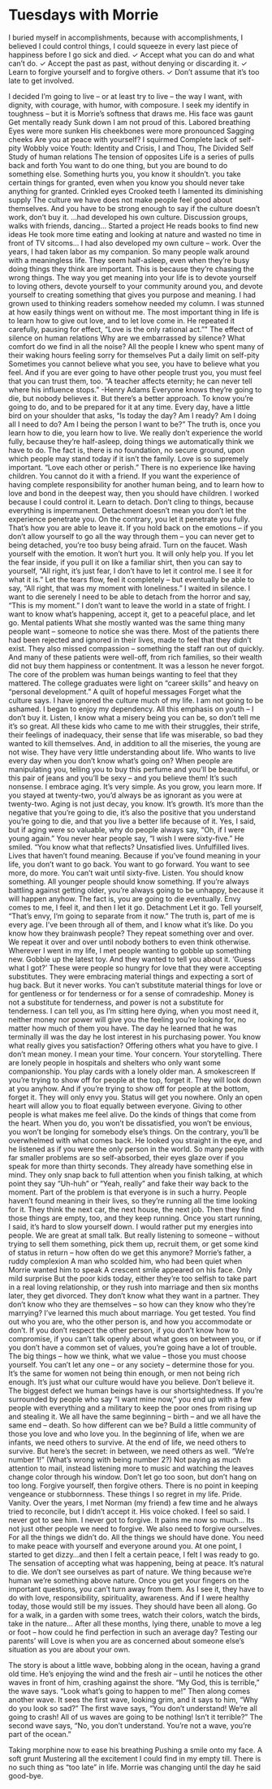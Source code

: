 # Tuesdays with Morrie

I buried myself in accomplishments, because with accomplishments, I believed I could control things, I could squeeze in every last piece of happiness before I go sick and died.
✓ Accept what you can do and what can’t do.
✓ Accept the past as past, without denying or discarding it.
✓ Learn to forgive yourself and to forgive others.
✓ Don’t assume that it’s too late to get involved.

I decided I’m going to live – or at least try to live – the way I want, with dignity, with courage, with humor, with composure.
I seek my identify in toughness – but it is Morrie’s softness that draws me.
His face was gaunt
Get mentally ready
Sunk down
I am not proud of this.
Labored breathing
Eyes were more sunken
His cheekbones were more pronounced
Sagging cheeks
Are you at peace with yourself?
I squirmed
Complete lack of self-pity
Wobbly voice
Youth: Identity and Crisis,
I and Thou,
The Divided Self
Study of human relations
The tension of opposites
Life is a series of pulls back and forth You want to do one thing, but you are bound to do something else. Something hurts you, you know it shouldn’t. you take certain things for granted, even when you know you should never take anything for granted.
Crinkled eyes
Crooked teeth
I lamented its diminishing supply
The culture we have does not make people feel good about themselves. And you have to be strong enough to say if the culture doesn’t work, don’t buy it.
…had developed his own culture.
Discussion groups, walks with friends, dancing…
Started a project
He reads books to find new ideas
He took more time eating and looking at nature and wasted no time in front of TV sitcoms…
I had also developed my own culture – work.
Over the years, I had taken labor as my companion.
So many people walk around with a meaningless life. They seem half-asleep, even when they’re busy doing things they think are important. This is because they’re chasing the wrong things. The way you get meaning into your life is to devote yourself to loving others, devote yourself to your community around you, and devote yourself to creating something that gives you purpose and meaning.
I had grown used to thinking readers somehow needed my column. I was stunned at how easily things went on without me.
The most important thing in life is to learn how to give out love, and to let love come in.
He repeated it carefully, pausing for effect, “Love is the only rational act.”"
The effect of silence on human relations
Why are we embarrassed by silence? What comfort do we find in all the noise?
All the people I knew who spent many of their waking hours feeling sorry for themselves
Put a daily limit on self-pity
Sometimes you cannot believe what you see, you have to believe what you feel. And if you are ever going to have other people trust you, you must feel that you can trust them, too.
“A teacher affects eternity; he can never tell where his influence stops.” -Henry Adams
Everyone knows they’re going to die, but nobody believes it.
But there’s a better approach. To know you’re going to do, and to be prepared for it at any time.
Every day, have a little bird on your shoulder that asks, “Is today the day? Am I ready? Am I doing all I need to do? Am I being the person I want to be?”
The truth is, once you learn how to die, you learn how to live.
We really don’t experience the world fully, because they’re half-asleep, doing things we automatically think we have to do.
The fact is, there is no foundation, no secure ground, upon which people may stand today if it isn’t the family.
Love is so supremely important.
“Love each other or perish.”
There is no experience like having children. You cannot do it with a friend. If you want the experience of having complete responsibility for another human being, and to learn how to love and bond in the deepest way, then you should have children.
I worked because I could control it.
Learn to detach.
Don’t cling to things, because everything is impermanent.
Detachment doesn’t mean you don’t let the experience penetrate you. On the contrary, you let it penetrate you fully. That’s how you are able to leave it.
If you hold back on the emotions – if you don’t allow yourself to go all the way through them – you can never get to being detached, you’re too busy being afraid.
Turn on the faucet. Wash yourself with the emotion. It won’t hurt you. It will only help you. If you let the fear inside, if you pull it on like a familiar shirt, then you can say to yourself, “All right, it’s just fear, I don’t have to let it control me. I see it for what it is.”
Let the tears flow, feel it completely – but eventually be able to say, “All right, that was my moment with loneliness.”
I waited in silence.
I want to die serenely I need to be able to detach from the horror and say, “This is my moment.”
I don’t want to leave the world in a state of fright. I want to know what’s happening, accept it, get to a peaceful place, and let go.
Mental patients
What she mostly wanted was the same thing many people want – someone to notice she was there.
Most of the patients there had been rejected and ignored in their lives, made to feel that they didn’t exist. They also missed compassion – something the staff ran out of quickly. And many of these patients were well-off, from rich families, so their wealth did not buy them happiness or contentment. It was a lesson he never forgot.
The core of the problem was human beings wanting to feel that they mattered.
The college graduates were light on “career skills” and heavy on “personal development.”
A quilt of hopeful messages
Forget what the culture says. I have ignored the culture much of my life. I am not going to be ashamed.
I began to enjoy my dependency.
All this emphasis on youth – I don’t buy it.
Listen, I know what a misery being you can be, so don’t tell me it’s so great. All these kids who came to me with their struggles, their strife, their feelings of inadequacy, their sense that life was miserable, so bad they wanted to kill themselves.
And, in addition to all the miseries, the young are not wise. They have very little understanding about life. Who wants to live every day when you don’t know what’s going on? When people are manipulating you, telling you to buy this perfume and you’ll be beautiful, or this pair of jeans and you’ll be sexy – and you believe them! It’s such nonsense.
I embrace aging.
It’s very simple. As you grow, you learn more. If you stayed at twenty-two, you’d always be as ignorant as you were at twenty-two. Aging is not just decay, you know. It’s growth. It’s more than the negative that you’re going to die, it’s also the positive that you understand you’re going to die, and that you live a better life because of it.
Yes, I said, but if aging were so valuable, why do people always say, “Oh, if I were young again.” You never hear people say, “I wish I were sixty-five.”
He smiled. “You know what that reflects? Unsatisfied lives. Unfulfilled lives. Lives that haven’t found meaning. Because if you’ve found meaning in your life, you don’t want to go back. You want to go forward. You want to see more, do more. You can’t wait until sixty-five.
Listen. You should know something. All younger people should know something. If you’re always battling against getting older, you’re always going to be unhappy, because it will happen anyhow.
The fact is, you are going to die eventually.
Envy comes to me, I feel it, and then I let it go.
Detachment
Let it go. Tell yourself, “That’s envy, I’m going to separate from it now.”
The truth is, part of me is every age.
I’ve been through all of them, and I know what it’s like.
Do you know how they brainwash people? They repeat something over and over.
We repeat it over and over until nobody bothers to even think otherwise.
Wherever I went in my life, I met people wanting to gobble up something new. Gobble up the latest toy. And they wanted to tell you about it. ‘Guess what I got?’
These were people so hungry for love that they were accepting substitutes. They were embracing material things and expecting a sort of hug back. But it never works. You can’t substitute material things for love or for gentleness or for tenderness or for a sense of comradeship.
Money is not a substitute for tenderness, and power is not a substitute for tenderness. I can tell you, as I’m sitting here dying, when you most need it, neither money nor power will give you the feeling you’re looking for, no matter how much of them you have.
The day he learned that he was terminally ill was the day he lost interest in his purchasing power.
You know what really gives you satisfaction? Offering others what you have to give. I don’t mean money. I mean your time. Your concern. Your storytelling.
There are lonely people in hospitals and shelters who only want some companionship. You play cards with a lonely older man.
A smokescreen
If you’re trying to show off for people at the top, forget it. They will look down at you anyhow. And if you’re trying to show off for people at the bottom, forget it. They will only envy you. Status will get you nowhere.
Only an open heart will allow you to float equally between everyone.
Giving to other people is what makes me feel alive.
Do the kinds of things that come from the heart. When you do, you won’t be dissatisfied, you won’t be envious, you won’t be longing for somebody else’s things. On the contrary, you’ll be overwhelmed with what comes back.
He looked you straight in the eye, and he listened as if you were the only person in the world.
So many people with far smaller problems are so self-absorbed, their eyes glaze over if you speak for more than thirty seconds. They already have something else in mind. They only snap back to full attention when you finish talking, at which point they say “Uh-huh” or “Yeah, really” and fake their way back to the moment.
Part of the problem is that everyone is in such a hurry. People haven’t found meaning in their lives, so they’re running all the time looking for it. They think the next car, the next house, the next job. Then they find those things are empty, too, and they keep running.
Once you start running, I said, it’s hard to slow yourself down.
I would rather put my energies into people.
We are great at small talk.
But really listening to someone – without trying to sell them something, pick them up, recruit them, or get some kind of status in return – how often do we get this anymore?
Morrie’s father, a ruddy complexion
A man who scolded him, who had been quiet when Morrie wanted him to speak
A crescent smile appeared on his face.
Only mild surprise
But the poor kids today, either they’re too selfish to take part in a real loving relationship, or they rush into marriage and then six months later, they get divorced. They don’t know what they want in a partner. They don’t know who they are themselves – so how can they know who they’re marrying?
I’ve learned this much about marriage. You get tested. You find out who you are, who the other person is, and how you accommodate or don’t.
If you don’t respect the other person, if you don’t know how to compromise, if you can’t talk openly about what goes on between you, or if you don’t have a common set of values, you’re going have a lot of trouble.
The big things – how we think, what we value – those you must choose yourself. You can’t let any one – or any society – determine those for you.
It’s the same for women not being thin enough, or men not being rich enough. It’s just what our culture would have you believe. Don’t believe it.
The biggest defect we human beings have is our shortsightedness.
If you’re surrounded by people who say “I want mine now,” you end up with a few people with everything and a military to keep the poor ones from rising up and stealing it.
We all have the same beginning – birth – and we all have the same end – death. So how different can we be?
Build a little community of those you love and who love you.
In the beginning of life, when we are infants, we need others to survive. At the end of life, we need others to survive. But here’s the secret: in between, we need others as well.
“We’re number 1!” (What’s wrong with being number 2?)
Not paying as much attention to mail, instead listening more to music and watching the leaves change color through his window.
Don’t let go too soon, but don’t hang on too long.
Forgive yourself, then forgive others.
There is no point in keeping vengeance or stubbornness. These things I so regret in my life. Pride. Vanity.
Over the years, I met Norman (my friend) a few time and he always tried to reconcile, but I didn’t accept it.
His voice choked.
I feel so said. I never got to see him. I never got to forgive. It pains me now so much…
Its not just other people we need to forgive. We also need to forgive ourselves. For all the things we didn’t do. All the things we should have done.
You need to make peace with yourself and everyone around you.
At one point, I started to get dizzy…and then I felt a certain peace, I felt I was ready to go. The sensation of accepting what was happening, being at peace.
It’s natural to die.
We don’t see ourselves as part of nature. We thing because we’re human we’re something above nature.
Once you get your fingers on the important questions, you can’t turn away from them.
As I see it, they have to do with love, responsibility, spirituality, awareness. And if I were healthy today, those would still be my issues. They should have been all along.
Go for a walk, in a garden with some trees, watch their colors, watch the birds, take in the nature…
After all these months, lying there, unable to move a leg or foot – how could he find perfection in such an average day?
Testing our parents’ will
Love is when you are as concerned about someone else’s situation as you are about your own.

The story is about a little wave, bobbing along in the ocean, having a grand old time. He’s enjoying the wind and the fresh air – until he notices the other waves in front of him, crashing against the shore.
“My God, this is terrible,” the wave says. “Look what’s going to happen to me!”
Then along comes another wave. It sees the first wave, looking grim, and it says to him, “Why do you look so sad?”
The first wave says, “You don’t understand! We’re all going to crash! All of us waves are going to be nothing! Isn’t it terrible?” The second wave says, “No, you don’t understand. You’re not a wave, you’re part of the ocean.”

Taking morphine now to ease his breathing
Pushing a smile onto my face.
A soft grunt
Mustering all the excitement I could find in my empty till.
There is no such thing as “too late” in life. Morrie was changing until the day he said good-bye.
